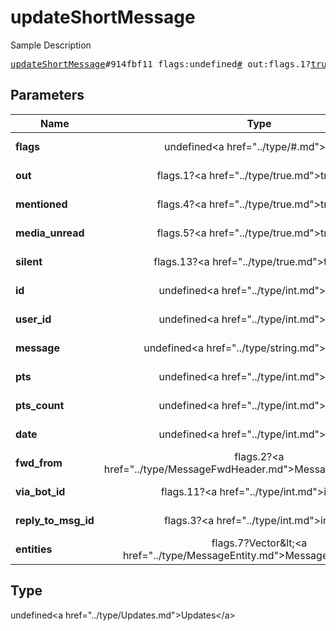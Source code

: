# updateShortMessage

Sample Description

<pre>
<a href="../constructor/updateShortMessage.md">updateShortMessage</a>#914fbf11 flags:undefined<a href="../type/#.md">#</a> out:flags.1?<a href="../type/true.md">true</a> mentioned:flags.4?<a href="../type/true.md">true</a> media_unread:flags.5?<a href="../type/true.md">true</a> silent:flags.13?<a href="../type/true.md">true</a> id:undefined<a href="../type/int.md">int</a> user_id:undefined<a href="../type/int.md">int</a> message:undefined<a href="../type/string.md">string</a> pts:undefined<a href="../type/int.md">int</a> pts_count:undefined<a href="../type/int.md">int</a> date:undefined<a href="../type/int.md">int</a> fwd_from:flags.2?<a href="../type/MessageFwdHeader.md">MessageFwdHeader</a> via_bot_id:flags.11?<a href="../type/int.md">int</a> reply_to_msg_id:flags.3?<a href="../type/int.md">int</a> entities:flags.7?Vector&lt;<a href="../type/MessageEntity.md">MessageEntity</a>&gt; = undefined<a href="../type/Updates.md">Updates</a>;
</pre>

## Parameters

| Name | Type | Description |
|------|:----:|-------------|
| **flags** | undefined&lt;a href=&#34;../type/#.md&#34;&gt;#&lt;/a&gt; | Param description |
| **out** | flags.1?&lt;a href=&#34;../type/true.md&#34;&gt;true&lt;/a&gt; | Param description |
| **mentioned** | flags.4?&lt;a href=&#34;../type/true.md&#34;&gt;true&lt;/a&gt; | Param description |
| **media_unread** | flags.5?&lt;a href=&#34;../type/true.md&#34;&gt;true&lt;/a&gt; | Param description |
| **silent** | flags.13?&lt;a href=&#34;../type/true.md&#34;&gt;true&lt;/a&gt; | Param description |
| **id** | undefined&lt;a href=&#34;../type/int.md&#34;&gt;int&lt;/a&gt; | Param description |
| **user_id** | undefined&lt;a href=&#34;../type/int.md&#34;&gt;int&lt;/a&gt; | Param description |
| **message** | undefined&lt;a href=&#34;../type/string.md&#34;&gt;string&lt;/a&gt; | Param description |
| **pts** | undefined&lt;a href=&#34;../type/int.md&#34;&gt;int&lt;/a&gt; | Param description |
| **pts_count** | undefined&lt;a href=&#34;../type/int.md&#34;&gt;int&lt;/a&gt; | Param description |
| **date** | undefined&lt;a href=&#34;../type/int.md&#34;&gt;int&lt;/a&gt; | Param description |
| **fwd_from** | flags.2?&lt;a href=&#34;../type/MessageFwdHeader.md&#34;&gt;MessageFwdHeader&lt;/a&gt; | Param description |
| **via_bot_id** | flags.11?&lt;a href=&#34;../type/int.md&#34;&gt;int&lt;/a&gt; | Param description |
| **reply_to_msg_id** | flags.3?&lt;a href=&#34;../type/int.md&#34;&gt;int&lt;/a&gt; | Param description |
| **entities** | flags.7?Vector&amp;lt;&lt;a href=&#34;../type/MessageEntity.md&#34;&gt;MessageEntity&lt;/a&gt;&amp;gt; | Param description |

## Type

undefined&lt;a href=&#34;../type/Updates.md&#34;&gt;Updates&lt;/a&gt;
